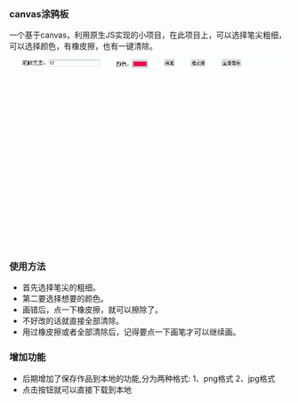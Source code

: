 ### canvas涂鸦板

一个基于canvas，利用原生JS实现的小项目，在此项目上，可以选择笔尖粗细，可以选择颜色，有橡皮擦，也有一键清除。


![Image text](https://github.com/zhkai0530/doodle-canvas/blob/master/images/doodle-canvas.gif)

### 使用方法

* 首先选择笔尖的粗细。
* 第二要选择想要的颜色。
* 画错后，点一下橡皮擦，就可以擦除了。
* 不好改的话就直接全部清除。
* 用过橡皮擦或者全部清除后，记得要点一下画笔才可以继续画。


### 增加功能
* 后期增加了保存作品到本地的功能,分为两种格式:
 1、png格式
 2、jpg格式
* 点击按钮就可以直接下载到本地
